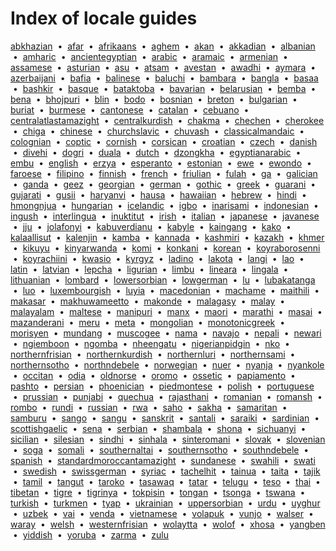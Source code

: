 # Index of locale guides

[abkhazian](locale-abkhazian.html) &nbsp;•&nbsp; [afar](locale-afar.html) &nbsp;•&nbsp; [afrikaans](locale-afrikaans.html) &nbsp;•&nbsp; [aghem](locale-aghem.html) &nbsp;•&nbsp; [akan](locale-akan.html) &nbsp;•&nbsp; [akkadian](locale-akkadian.html) &nbsp;•&nbsp; [albanian](locale-albanian.html) &nbsp;•&nbsp; [amharic](locale-amharic.html) &nbsp;•&nbsp; [ancientegyptian](locale-ancientegyptian.html) &nbsp;•&nbsp; [arabic](locale-arabic.html) &nbsp;•&nbsp; [aramaic](locale-aramaic.html) &nbsp;•&nbsp; [armenian](locale-armenian.html) &nbsp;•&nbsp; [assamese](locale-assamese.html) &nbsp;•&nbsp; [asturian](locale-asturian.html) &nbsp;•&nbsp; [asu](locale-asu.html) &nbsp;•&nbsp; [atsam](locale-atsam.html) &nbsp;•&nbsp; [avestan](locale-avestan.html) &nbsp;•&nbsp; [awadhi](locale-awadhi.html) &nbsp;•&nbsp; [aymara](locale-aymara.html) &nbsp;•&nbsp; [azerbaijani](locale-azerbaijani.html) &nbsp;•&nbsp; [bafia](locale-bafia.html) &nbsp;•&nbsp; [balinese](locale-balinese.html) &nbsp;•&nbsp; [baluchi](locale-baluchi.html) &nbsp;•&nbsp; [bambara](locale-bambara.html) &nbsp;•&nbsp; [bangla](locale-bangla.html) &nbsp;•&nbsp; [basaa](locale-basaa.html) &nbsp;•&nbsp; [bashkir](locale-bashkir.html) &nbsp;•&nbsp; [basque](locale-basque.html) &nbsp;•&nbsp; [bataktoba](locale-bataktoba.html) &nbsp;•&nbsp; [bavarian](locale-bavarian.html) &nbsp;•&nbsp; [belarusian](locale-belarusian.html) &nbsp;•&nbsp; [bemba](locale-bemba.html) &nbsp;•&nbsp; [bena](locale-bena.html) &nbsp;•&nbsp; [bhojpuri](locale-bhojpuri.html) &nbsp;•&nbsp; [blin](locale-blin.html) &nbsp;•&nbsp; [bodo](locale-bodo.html) &nbsp;•&nbsp; [bosnian](locale-bosnian.html) &nbsp;•&nbsp; [breton](locale-breton.html) &nbsp;•&nbsp; [bulgarian](locale-bulgarian.html) &nbsp;•&nbsp; [buriat](locale-buriat.html) &nbsp;•&nbsp; [burmese](locale-burmese.html) &nbsp;•&nbsp; [cantonese](locale-cantonese.html) &nbsp;•&nbsp; [catalan](locale-catalan.html) &nbsp;•&nbsp; [cebuano](locale-cebuano.html) &nbsp;•&nbsp; [centralatlastamazight](locale-centralatlastamazight.html) &nbsp;•&nbsp; [centralkurdish](locale-centralkurdish.html) &nbsp;•&nbsp; [chakma](locale-chakma.html) &nbsp;•&nbsp; [chechen](locale-chechen.html) &nbsp;•&nbsp; [cherokee](locale-cherokee.html) &nbsp;•&nbsp; [chiga](locale-chiga.html) &nbsp;•&nbsp; [chinese](locale-chinese.html) &nbsp;•&nbsp; [churchslavic](locale-churchslavic.html) &nbsp;•&nbsp; [chuvash](locale-chuvash.html) &nbsp;•&nbsp; [classicalmandaic](locale-classicalmandaic.html) &nbsp;•&nbsp; [colognian](locale-colognian.html) &nbsp;•&nbsp; [coptic](locale-coptic.html) &nbsp;•&nbsp; [cornish](locale-cornish.html) &nbsp;•&nbsp; [corsican](locale-corsican.html) &nbsp;•&nbsp; [croatian](locale-croatian.html) &nbsp;•&nbsp; [czech](locale-czech.html) &nbsp;•&nbsp; [danish](locale-danish.html) &nbsp;•&nbsp; [divehi](locale-divehi.html) &nbsp;•&nbsp; [dogri](locale-dogri.html) &nbsp;•&nbsp; [duala](locale-duala.html) &nbsp;•&nbsp; [dutch](locale-dutch.html) &nbsp;•&nbsp; [dzongkha](locale-dzongkha.html) &nbsp;•&nbsp; [egyptianarabic](locale-egyptianarabic.html) &nbsp;•&nbsp; [embu](locale-embu.html) &nbsp;•&nbsp; [english](locale-english.html) &nbsp;•&nbsp; [erzya](locale-erzya.html) &nbsp;•&nbsp; [esperanto](locale-esperanto.html) &nbsp;•&nbsp; [estonian](locale-estonian.html) &nbsp;•&nbsp; [ewe](locale-ewe.html) &nbsp;•&nbsp; [ewondo](locale-ewondo.html) &nbsp;•&nbsp; [faroese](locale-faroese.html) &nbsp;•&nbsp; [filipino](locale-filipino.html) &nbsp;•&nbsp; [finnish](locale-finnish.html) &nbsp;•&nbsp; [french](locale-french.html) &nbsp;•&nbsp; [friulian](locale-friulian.html) &nbsp;•&nbsp; [fulah](locale-fulah.html) &nbsp;•&nbsp; [ga](locale-ga.html) &nbsp;•&nbsp; [galician](locale-galician.html) &nbsp;•&nbsp; [ganda](locale-ganda.html) &nbsp;•&nbsp; [geez](locale-geez.html) &nbsp;•&nbsp; [georgian](locale-georgian.html) &nbsp;•&nbsp; [german](locale-german.html) &nbsp;•&nbsp; [gothic](locale-gothic.html) &nbsp;•&nbsp; [greek](locale-greek.html) &nbsp;•&nbsp; [guarani](locale-guarani.html) &nbsp;•&nbsp; [gujarati](locale-gujarati.html) &nbsp;•&nbsp; [gusii](locale-gusii.html) &nbsp;•&nbsp; [haryanvi](locale-haryanvi.html) &nbsp;•&nbsp; [hausa](locale-hausa.html) &nbsp;•&nbsp; [hawaiian](locale-hawaiian.html) &nbsp;•&nbsp; [hebrew](locale-hebrew.html) &nbsp;•&nbsp; [hindi](locale-hindi.html) &nbsp;•&nbsp; [hmongnjua](locale-hmongnjua.html) &nbsp;•&nbsp; [hungarian](locale-hungarian.html) &nbsp;•&nbsp; [icelandic](locale-icelandic.html) &nbsp;•&nbsp; [igbo](locale-igbo.html) &nbsp;•&nbsp; [inarisami](locale-inarisami.html) &nbsp;•&nbsp; [indonesian](locale-indonesian.html) &nbsp;•&nbsp; [ingush](locale-ingush.html) &nbsp;•&nbsp; [interlingua](locale-interlingua.html) &nbsp;•&nbsp; [inuktitut](locale-inuktitut.html) &nbsp;•&nbsp; [irish](locale-irish.html) &nbsp;•&nbsp; [italian](locale-italian.html) &nbsp;•&nbsp; [japanese](locale-japanese.html) &nbsp;•&nbsp; [javanese](locale-javanese.html) &nbsp;•&nbsp; [jju](locale-jju.html) &nbsp;•&nbsp; [jolafonyi](locale-jolafonyi.html) &nbsp;•&nbsp; [kabuverdianu](locale-kabuverdianu.html) &nbsp;•&nbsp; [kabyle](locale-kabyle.html) &nbsp;•&nbsp; [kaingang](locale-kaingang.html) &nbsp;•&nbsp; [kako](locale-kako.html) &nbsp;•&nbsp; [kalaallisut](locale-kalaallisut.html) &nbsp;•&nbsp; [kalenjin](locale-kalenjin.html) &nbsp;•&nbsp; [kamba](locale-kamba.html) &nbsp;•&nbsp; [kannada](locale-kannada.html) &nbsp;•&nbsp; [kashmiri](locale-kashmiri.html) &nbsp;•&nbsp; [kazakh](locale-kazakh.html) &nbsp;•&nbsp; [khmer](locale-khmer.html) &nbsp;•&nbsp; [kikuyu](locale-kikuyu.html) &nbsp;•&nbsp; [kinyarwanda](locale-kinyarwanda.html) &nbsp;•&nbsp; [komi](locale-komi.html) &nbsp;•&nbsp; [konkani](locale-konkani.html) &nbsp;•&nbsp; [korean](locale-korean.html) &nbsp;•&nbsp; [koyraborosenni](locale-koyraborosenni.html) &nbsp;•&nbsp; [koyrachiini](locale-koyrachiini.html) &nbsp;•&nbsp; [kwasio](locale-kwasio.html) &nbsp;•&nbsp; [kyrgyz](locale-kyrgyz.html) &nbsp;•&nbsp; [ladino](locale-ladino.html) &nbsp;•&nbsp; [lakota](locale-lakota.html) &nbsp;•&nbsp; [langi](locale-langi.html) &nbsp;•&nbsp; [lao](locale-lao.html) &nbsp;•&nbsp; [latin](locale-latin.html) &nbsp;•&nbsp; [latvian](locale-latvian.html) &nbsp;•&nbsp; [lepcha](locale-lepcha.html) &nbsp;•&nbsp; [ligurian](locale-ligurian.html) &nbsp;•&nbsp; [limbu](locale-limbu.html) &nbsp;•&nbsp; [lineara](locale-lineara.html) &nbsp;•&nbsp; [lingala](locale-lingala.html) &nbsp;•&nbsp; [lithuanian](locale-lithuanian.html) &nbsp;•&nbsp; [lombard](locale-lombard.html) &nbsp;•&nbsp; [lowersorbian](locale-lowersorbian.html) &nbsp;•&nbsp; [lowgerman](locale-lowgerman.html) &nbsp;•&nbsp; [lu](locale-lu.html) &nbsp;•&nbsp; [lubakatanga](locale-lubakatanga.html) &nbsp;•&nbsp; [luo](locale-luo.html) &nbsp;•&nbsp; [luxembourgish](locale-luxembourgish.html) &nbsp;•&nbsp; [luyia](locale-luyia.html) &nbsp;•&nbsp; [macedonian](locale-macedonian.html) &nbsp;•&nbsp; [machame](locale-machame.html) &nbsp;•&nbsp; [maithili](locale-maithili.html) &nbsp;•&nbsp; [makasar](locale-makasar.html) &nbsp;•&nbsp; [makhuwameetto](locale-makhuwameetto.html) &nbsp;•&nbsp; [makonde](locale-makonde.html) &nbsp;•&nbsp; [malagasy](locale-malagasy.html) &nbsp;•&nbsp; [malay](locale-malay.html) &nbsp;•&nbsp; [malayalam](locale-malayalam.html) &nbsp;•&nbsp; [maltese](locale-maltese.html) &nbsp;•&nbsp; [manipuri](locale-manipuri.html) &nbsp;•&nbsp; [manx](locale-manx.html) &nbsp;•&nbsp; [maori](locale-maori.html) &nbsp;•&nbsp; [marathi](locale-marathi.html) &nbsp;•&nbsp; [masai](locale-masai.html) &nbsp;•&nbsp; [mazanderani](locale-mazanderani.html) &nbsp;•&nbsp; [meru](locale-meru.html) &nbsp;•&nbsp; [meta](locale-meta.html) &nbsp;•&nbsp; [mongolian](locale-mongolian.html) &nbsp;•&nbsp; [monotonicgreek](locale-monotonicgreek.html) &nbsp;•&nbsp; [morisyen](locale-morisyen.html) &nbsp;•&nbsp; [mundang](locale-mundang.html) &nbsp;•&nbsp; [muscogee](locale-muscogee.html) &nbsp;•&nbsp; [nama](locale-nama.html) &nbsp;•&nbsp; [navajo](locale-navajo.html) &nbsp;•&nbsp; [nepali](locale-nepali.html) &nbsp;•&nbsp; [newari](locale-newari.html) &nbsp;•&nbsp; [ngiemboon](locale-ngiemboon.html) &nbsp;•&nbsp; [ngomba](locale-ngomba.html) &nbsp;•&nbsp; [nheengatu](locale-nheengatu.html) &nbsp;•&nbsp; [nigerianpidgin](locale-nigerianpidgin.html) &nbsp;•&nbsp; [nko](locale-nko.html) &nbsp;•&nbsp; [northernfrisian](locale-northernfrisian.html) &nbsp;•&nbsp; [northernkurdish](locale-northernkurdish.html) &nbsp;•&nbsp; [northernluri](locale-northernluri.html) &nbsp;•&nbsp; [northernsami](locale-northernsami.html) &nbsp;•&nbsp; [northernsotho](locale-northernsotho.html) &nbsp;•&nbsp; [northndebele](locale-northndebele.html) &nbsp;•&nbsp; [norwegian](locale-norwegian.html) &nbsp;•&nbsp; [nuer](locale-nuer.html) &nbsp;•&nbsp; [nyanja](locale-nyanja.html) &nbsp;•&nbsp; [nyankole](locale-nyankole.html) &nbsp;•&nbsp; [occitan](locale-occitan.html) &nbsp;•&nbsp; [odia](locale-odia.html) &nbsp;•&nbsp; [oldnorse](locale-oldnorse.html) &nbsp;•&nbsp; [oromo](locale-oromo.html) &nbsp;•&nbsp; [ossetic](locale-ossetic.html) &nbsp;•&nbsp; [papiamento](locale-papiamento.html) &nbsp;•&nbsp; [pashto](locale-pashto.html) &nbsp;•&nbsp; [persian](locale-persian.html) &nbsp;•&nbsp; [phoenician](locale-phoenician.html) &nbsp;•&nbsp; [piedmontese](locale-piedmontese.html) &nbsp;•&nbsp; [polish](locale-polish.html) &nbsp;•&nbsp; [portuguese](locale-portuguese.html) &nbsp;•&nbsp; [prussian](locale-prussian.html) &nbsp;•&nbsp; [punjabi](locale-punjabi.html) &nbsp;•&nbsp; [quechua](locale-quechua.html) &nbsp;•&nbsp; [rajasthani](locale-rajasthani.html) &nbsp;•&nbsp; [romanian](locale-romanian.html) &nbsp;•&nbsp; [romansh](locale-romansh.html) &nbsp;•&nbsp; [rombo](locale-rombo.html) &nbsp;•&nbsp; [rundi](locale-rundi.html) &nbsp;•&nbsp; [russian](locale-russian.html) &nbsp;•&nbsp; [rwa](locale-rwa.html) &nbsp;•&nbsp; [saho](locale-saho.html) &nbsp;•&nbsp; [sakha](locale-sakha.html) &nbsp;•&nbsp; [samaritan](locale-samaritan.html) &nbsp;•&nbsp; [samburu](locale-samburu.html) &nbsp;•&nbsp; [sango](locale-sango.html) &nbsp;•&nbsp; [sangu](locale-sangu.html) &nbsp;•&nbsp; [sanskrit](locale-sanskrit.html) &nbsp;•&nbsp; [santali](locale-santali.html) &nbsp;•&nbsp; [saraiki](locale-saraiki.html) &nbsp;•&nbsp; [sardinian](locale-sardinian.html) &nbsp;•&nbsp; [scottishgaelic](locale-scottishgaelic.html) &nbsp;•&nbsp; [sena](locale-sena.html) &nbsp;•&nbsp; [serbian](locale-serbian.html) &nbsp;•&nbsp; [shambala](locale-shambala.html) &nbsp;•&nbsp; [shona](locale-shona.html) &nbsp;•&nbsp; [sichuanyi](locale-sichuanyi.html) &nbsp;•&nbsp; [sicilian](locale-sicilian.html) &nbsp;•&nbsp; [silesian](locale-silesian.html) &nbsp;•&nbsp; [sindhi](locale-sindhi.html) &nbsp;•&nbsp; [sinhala](locale-sinhala.html) &nbsp;•&nbsp; [sinteromani](locale-sinteromani.html) &nbsp;•&nbsp; [slovak](locale-slovak.html) &nbsp;•&nbsp; [slovenian](locale-slovenian.html) &nbsp;•&nbsp; [soga](locale-soga.html) &nbsp;•&nbsp; [somali](locale-somali.html) &nbsp;•&nbsp; [southernaltai](locale-southernaltai.html) &nbsp;•&nbsp; [southernsotho](locale-southernsotho.html) &nbsp;•&nbsp; [southndebele](locale-southndebele.html) &nbsp;•&nbsp; [spanish](locale-spanish.html) &nbsp;•&nbsp; [standardmoroccantamazight](locale-standardmoroccantamazight.html) &nbsp;•&nbsp; [sundanese](locale-sundanese.html) &nbsp;•&nbsp; [swahili](locale-swahili.html) &nbsp;•&nbsp; [swati](locale-swati.html) &nbsp;•&nbsp; [swedish](locale-swedish.html) &nbsp;•&nbsp; [swissgerman](locale-swissgerman.html) &nbsp;•&nbsp; [syriac](locale-syriac.html) &nbsp;•&nbsp; [tachelhit](locale-tachelhit.html) &nbsp;•&nbsp; [tainua](locale-tainua.html) &nbsp;•&nbsp; [taita](locale-taita.html) &nbsp;•&nbsp; [tajik](locale-tajik.html) &nbsp;•&nbsp; [tamil](locale-tamil.html) &nbsp;•&nbsp; [tangut](locale-tangut.html) &nbsp;•&nbsp; [taroko](locale-taroko.html) &nbsp;•&nbsp; [tasawaq](locale-tasawaq.html) &nbsp;•&nbsp; [tatar](locale-tatar.html) &nbsp;•&nbsp; [telugu](locale-telugu.html) &nbsp;•&nbsp; [teso](locale-teso.html) &nbsp;•&nbsp; [thai](locale-thai.html) &nbsp;•&nbsp; [tibetan](locale-tibetan.html) &nbsp;•&nbsp; [tigre](locale-tigre.html) &nbsp;•&nbsp; [tigrinya](locale-tigrinya.html) &nbsp;•&nbsp; [tokpisin](locale-tokpisin.html) &nbsp;•&nbsp; [tongan](locale-tongan.html) &nbsp;•&nbsp; [tsonga](locale-tsonga.html) &nbsp;•&nbsp; [tswana](locale-tswana.html) &nbsp;•&nbsp; [turkish](locale-turkish.html) &nbsp;•&nbsp; [turkmen](locale-turkmen.html) &nbsp;•&nbsp; [tyap](locale-tyap.html) &nbsp;•&nbsp; [ukrainian](locale-ukrainian.html) &nbsp;•&nbsp; [uppersorbian](locale-uppersorbian.html) &nbsp;•&nbsp; [urdu](locale-urdu.html) &nbsp;•&nbsp; [uyghur](locale-uyghur.html) &nbsp;•&nbsp; [uzbek](locale-uzbek.html) &nbsp;•&nbsp; [vai](locale-vai.html) &nbsp;•&nbsp; [venda](locale-venda.html) &nbsp;•&nbsp; [vietnamese](locale-vietnamese.html) &nbsp;•&nbsp; [volapuk](locale-volapuk.html) &nbsp;•&nbsp; [vunjo](locale-vunjo.html) &nbsp;•&nbsp; [walser](locale-walser.html) &nbsp;•&nbsp; [waray](locale-waray.html) &nbsp;•&nbsp; [welsh](locale-welsh.html) &nbsp;•&nbsp; [westernfrisian](locale-westernfrisian.html) &nbsp;•&nbsp; [wolaytta](locale-wolaytta.html) &nbsp;•&nbsp; [wolof](locale-wolof.html) &nbsp;•&nbsp; [xhosa](locale-xhosa.html) &nbsp;•&nbsp; [yangben](locale-yangben.html) &nbsp;•&nbsp; [yiddish](locale-yiddish.html) &nbsp;•&nbsp; [yoruba](locale-yoruba.html) &nbsp;•&nbsp; [zarma](locale-zarma.html) &nbsp;•&nbsp; [zulu](locale-zulu.html)

